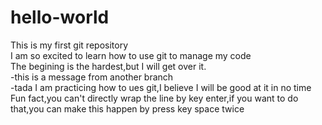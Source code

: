 # hello-world  
This is my first git repository  
I am so excited to learn how to use git to manage my code  
The begining is the hardest,but I will get over it.  
-this is a message from another branch  
-tada I am practicing how to ues git,I believe I will be good at it in no time  
Fun fact,you can't directly wrap the line by key enter,if you want to do that,you can make this happen by press key space twice
